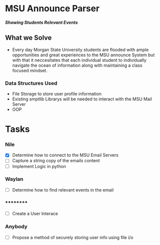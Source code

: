 # MSU Announce Parser
#### _Showing Students Relevant Events_

## What we Solve
* Every day Morgan State University students are flooded with ample opportunities and great experiences to the MSU announce System but with that it neccesitates that each individual student to individually navigate the ocean of information along with maintaining a class focused mindset.

### Data Structures Used
* File Storage to store user profile information 
* Existing smptlib Librarys will be needed to interact with the MSU Mail Server
* OOP
# Tasks 
### Nile 
* [x] Determine how to connect to the MSU Email Servers
* [ ] Capture a string copy of the emails content
* [ ] Implement Logic in python

### Waylan 
* [ ] Determine how to find relevant events in the email

### ********
* [ ] Create a User Interace  

### Anybody 
* [ ] Propose a method of securely storing user info using file i/o